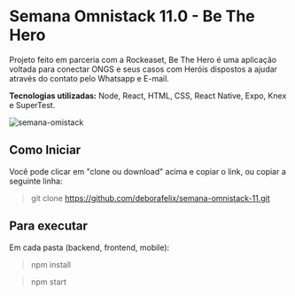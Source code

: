 # Semana Omnistack 11.0 - Be The Hero

Projeto feito em parceria com a Rockeaset, Be The Hero é uma aplicação voltada para conectar ONGS  e seus casos com Heróis dispostos a ajudar através do contato pelo Whatsapp e E-mail.

**Tecnologias utilizadas:** Node, React, HTML, CSS, React Native, Expo, Knex e SuperTest.  

![semana-omistack](https://user-images.githubusercontent.com/60484585/82766060-354b5f80-9df2-11ea-910e-ae9a20dee0fb.jpg)


## Como Iniciar 

Você pode clicar em "clone ou download" acima e copiar o link, ou copiar a seguinte linha: 
> git clone https://github.com/deborafelix/semana-omnistack-11.git

## Para executar

Em cada pasta (backend, frontend, mobile):

> npm install

> npm start
